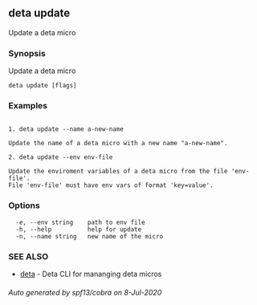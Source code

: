 ## deta update

Update a deta micro

### Synopsis

Update a deta micro

```
deta update [flags]
```

### Examples

```

1. deta update --name a-new-name

Update the name of a deta micro with a new name "a-new-name".

2. deta update --env env-file

Update the enviroment variables of a deta micro from the file 'env-file'. 
File 'env-file' must have env vars of format 'key=value'.
```

### Options

```
  -e, --env string    path to env file
  -h, --help          help for update
  -n, --name string   new name of the micro
```

### SEE ALSO

* [deta](deta.md)	 - Deta CLI for mananging deta micros

###### Auto generated by spf13/cobra on 8-Jul-2020
